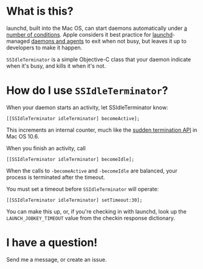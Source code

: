 # What is this?

launchd, built into the Mac OS, can start daemons automatically under [a number of conditions](http://developer.apple.com/mac/library/technotes/tn2005/tn2083.html#SECLAUNCHINGONDEMAND). Apple considers it best practice for [launchd](http://developer.apple.com/macosx/launchd.html)-managed [daemons and agents](http://developer.apple.com/mac/library/technotes/tn2005/tn2083.html) to exit when not busy, but leaves it up to developers to make it happen.

`SSIdleTerminator` is a simple Objective-C class that your daemon indicate when it's busy, and kills it when it's not.

# How do I use `SSIdleTerminator`?

When your daemon starts an activity, let SSIdleTerminator know:

    [[SSIdleTerminator idleTerminator] becomeActive];

This increments an internal counter, much like the [sudden termination API](http://developer.apple.com/mac/library/documentation/cocoa/reference/foundation/Classes/NSProcessInfo_Class/Reference/Reference.html#//apple_ref/doc/uid/20000316-SW3) in Mac OS 10.6.

When you finish an activity, call

    [[SSIdleTerminator idleTerminator] becomeIdle];

When the calls to `-becomeActive` and `-becomeIdle` are balanced, your process is terminated after the timeout.

You must set a timeout before `SSIdleTerminator` will operate:

    [[SSIdleTerminator idleTerminator] setTimeout:30];

You can make this up, or, if you're checking in with launchd, look up the `LAUNCH_JOBKEY_TIMEOUT` value from the checkin response dictionary.

# I have a question!

Send me a message, or create an issue.